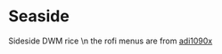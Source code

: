 # Seaside
Sideside DWM rice \n
the rofi menus are from [adi1090x](https://github.com/adi1090x/rofi)
